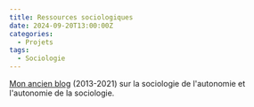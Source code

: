 ```yaml
---
title: Ressources sociologiques
date: 2024-09-20T13:00:00Z
categories:
  - Projets
tags:
  - Sociologie
---
```


[Mon ancien blog](https://ressources-sociologiques.net/blog/) (2013-2021) sur la sociologie de l'autonomie et l'autonomie de la sociologie.
